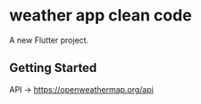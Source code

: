 # weather app clean code

A new Flutter project.

## Getting Started
API -> https://openweathermap.org/api

